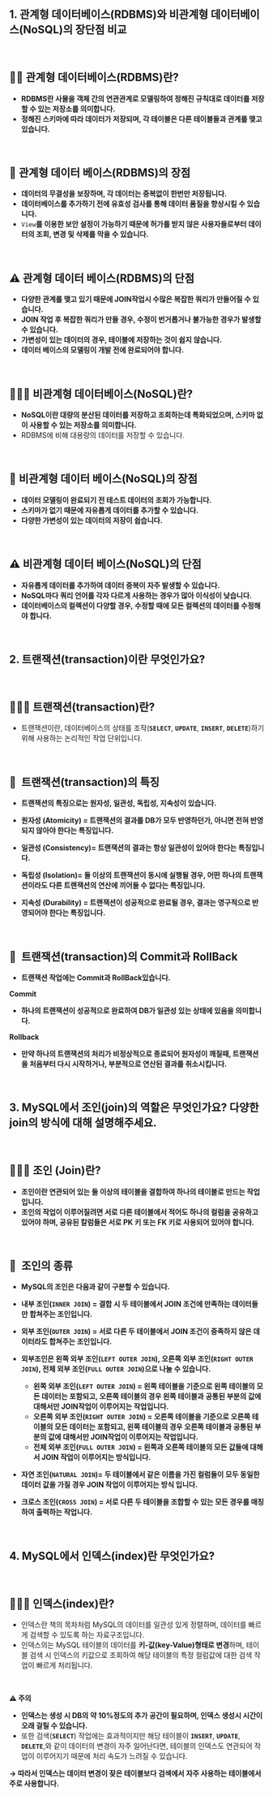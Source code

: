 ## 1. 관계형 데이터베이스(RDBMS)와 비관계형 데이터베이스(NoSQL)의 장단점 비교
</br>

**🙋🏻 관계형 데이터베이스(RDBMS)란?**
---
- **RDBMS란 사물을 객체 간의 연관관계로 모델링하여 정해진 규칙대로 데이터를 저장할 수 있는 저장소를 의미합니다.**
- **정해진 스키마에 따라 데이터가 저장되며, 각 테이블은 다른 테이블들과 관계를 맺고 있습니다.**
</br>

🔦 **관계형 데이터 베이스(RDBMS)의 장점**
---
- **데이터의 무결성을 보장하며, 각 데이터는 중복없이 한번만 저장됩니다.**
- **데이터베이스를 추가하기 전에 유효성 검사를 통해 데이터 품질을 향상시킬 수 있습니다.**
- `View`**를 이용한 보안 설정이 가능하기 때문에 허가를 받지 않은 사용자들로부터 데이터의 조회, 변경 및 삭제를 막을 수 있습니다.**
</br>

**⚠️ 관계형 데이터 베이스(RDBMS)의 단점**
---
- **다양한 관계를 맺고 있기 때문에 JOIN작업시 수많은 복잡한 쿼리가 만들어질 수 있습니다.**
- **JOIN 작업 후 복잡한 쿼리가 만들 경우, 수정이 번거롭거나 불가능한 경우가 발생할 수 있습니다.**
- **가변성이 있는 데이터의 경우, 테이블에 저장하는 것이 쉽지 않습니다.**
- **데이터 베이스의 모델링이 개발 전에 완료되어야 합니다.**
</br>

💁🏻‍♂️ **비관계형 데이터베이스(NoSQL)란?**
---
- **NoSQL이란 대량의 분산된 데이터를 저장하고 조회하는데 특화되었으며, 스키마 없이 사용할 수 있는 저장소를 의미합니다.**
- RDBMS에 비해 대용량의 데이터를 저장할 수 있습니다.
</br>

🔦 **비관계형 데이터 베이스(NoSQL)의 장점**
---
- **데이터 모델링이 완료되기 전 테스트 데이터의 조회가 가능합니다.**
- **스키마가 없기 때문에 자유롭게 데이터를 추가할 수 있습니다.**
- **다양한 가변성이 있는 데이터의 저장이 쉽습니다.**
</br>

**⚠️ 비관계형 데이터 베이스(NoSQL)의 단점**
---
- **자유롭게 데이터를 추가하여 데이터 중복이 자주 발생할 수 있습니다.**
- **NoSQL마다 쿼리 언어를 각자 다르게 사용하는 경우가 많아 이식성이 낮습니다.**
- **데이터베이스의 컬렉션이 다양할 경우, 수정할 때에 모든 컬렉션의 데이터를 수정해야 합니다.** 
</br>

## 2. 트랜잭션(transaction)이란 무엇인가요?
</br>


**💁🏻‍♂️ 트랜잭션(transaction)란?**
---

- 트랜잭션이란, 데이터베이스의 상태를 조작(**`SELECT`**, **`UPDATE`**, **`INSERT`**, **`DELETE`**)하기 위해 사용하는 논리적인 작업 단위입니다.

</br>

🔎  **트랜잭션(transaction)의 특징**
---

- **트랜잭션의 특징으로는 원자성, 일관성, 독립성, 지속성이 있습니다.**

- **원자성 (Atomicity) = 트랜잭션의 결과를 DB가 모두 반영하던가, 아니면 전혀 반영되지 않아야 한다는 특징입니다.**

- **일관성 (Consistency)= 트랜잭션의 결과는 항상 일관성이 있어야 한다는 특징입니다.**

- **독립성 (Isolation)= 둘 이상의 트랜잭션이 동시에 실행될 경우, 어떤 하나의 트랜잭션이라도 다른 트랜잭션의 연산에 끼어들 수 없다는 특징입니다.**

- **지속성 (Durability) = 트랜잭션이 성공적으로 완료될 경우, 결과는 영구적으로 반영되어야 한다는 특징입니다.**
</br>

🔎  **트랜잭션(transaction)의 Commit과 RollBack**
---

- **트랜잭션 작업에는 Commit과 RollBack있습니다.**

**Commit**

- **하나의 트랜잭션이 성공적으로 완료하여 DB가 일관성 있는 상태에 있음을 의미합니다.**

**Rollback**

- **만약 하나의 트랜잭션의 처리가 비정상적으로 종료되어 원자성이 깨질때, 트랜잭션을 처음부터 다시 시작하거나, 부분적으로 연산된 결과를 취소시킵니다.**
</br>

## 3. MySQL에서 조인(join)의 역할은 무엇인가요? 다양한 join의 방식에 대해 설명해주세요.
</br>

**💁🏻‍♂️ 조인 (Join)란?**
---

- **조인이란 연관되어 있는 둘 이상의 테이블을 결합하여 하나의 테이블로 만드는 작업입니다.**
- **조인의 작업이 이루어질려면 서로 다른 테이블에서 적어도 하나의 컬럼을 공유하고 있어야 하며, 공유된 칼럼들은 서로 PK 키 또는 FK 키로 사용되어 있어야 합니다.**
</br>

🔎  **조인의 종류**
---

- **MySQL의 조인은 다음과 같이 구분할 수 있습니다.**
- **내부 조인(`INNER JOIN`) = 결합 시 두 테이블에서 JOIN 조건에 만족하는 데이터들만 합쳐주는 조인입니다.**

- **외부 조인(`OUTER JOIN`) = 서로 다른 두 테이블에서 JOIN 조건이 중족하지 않은 데이터라도 합쳐주는 조인입니다.**
- **외부조인은 왼쪽 외부 조인(`LEFT OUTER JOIN`), 오른쪽  외부 조인(`RIGHT OUTER JOIN`), 전체 외부 조인(`FULL OUTER JOIN`)으로 나눌 수 있습니다.**
    - **왼쪽 외부 조인(`LEFT OUTER JOIN`) = 왼쪽 테이블을 기준으로 왼쪽 테이블의 모든 데이터는 포함되고, 오른쪽 테이블의 경우 왼쪽 테이블과 공통된 부분의 값에 대해서만 JOIN작업이 이루어지는 작업입니다.**
    - **오른쪽  외부 조인(`RIGHT OUTER JOIN`) = 오른쪽 테이블을 기준으로 오른쪽 테이블의 모든 데이터는 포함되고, 왼쪽 테이블의 경우 오른쪽 테이블과 공통된 부분의 값에 대해서만 JOIN작업이 이루어지는 작업입니다.**
    - **전체 외부 조인(`FULL OUTER JOIN`) = 왼쪽과 오른쪽 테이블의 모든 값들에 대해서 JOIN 작업이 이루어지는 방식입니다.**

- **자연 조인(`NATURAL JOIN`)= 두 테이블에서 같은 이름을 가진 컬럼들이 모두 동일한 데이터 값을 가질 경우 JOIN 작업이 이루어지는 방식 입니다.**

- **크로스 조인(`CROSS JOIN`) = 서로 다른 두 테이블을 조합할 수 있는 모든 경우를 매칭하여  출력하는 작업니다.**
</br>

## 4. MySQL에서 인덱스(index)란 무엇인가요?
</br>

**💁🏻‍♂️ 인덱스(index)란?**
---
- 인덱스란 책의 목차처럼 MySQL의 데이터를 일관성 있게 정렬하며, 데이터를 빠르게 검색할 수 있도록 하는 자료구조입니다.
- 인덱스의는 MySQL 테이블의 데이터를 **키-값(key-Value)형태로 변경**하며, 테이블 검색 시 인덱스의 키값으로 조회하여 해당 테이블의 특정 컬럼값에 대한 검색 작업이 빠르게 처리됩니다.
</br>

**⚠️ 주의**

- **인덱스는 생성 시 DB의 약 10%정도의 추가 공간이 필요하며, 인덱스 생성시 시간이 오래 걸릴 수 있습니다.**
- 또한 검색(**`SELECT`**) 작업에는 효과적이지만 해당 테이블이 **`INSERT`**, **`UPDATE`**, **`DELETE`**,와 같이 데이터의 변경이 자주 일어난다면,  테이블의 인덱스도 연관되어 작업이 이루어지기 때문에 처리 속도가 느려질 수 있습니다.

**→ 따라서 인덱스는 데이터 변경이 잦은 테이블보다 검색에서 자주 사용하는 테이블에서 주로 사용합니다.**

